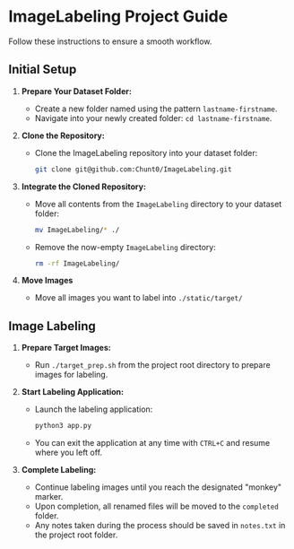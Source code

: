 # ImageLabeling Project Guide

Follow these instructions to ensure a smooth workflow.

## Initial Setup

1. **Prepare Your Dataset Folder:**
   - Create a new folder named using the pattern `lastname-firstname`.
   - Navigate into your newly created folder: `cd lastname-firstname`.

2. **Clone the Repository:**
   - Clone the ImageLabeling repository into your dataset folder:
     ```bash
     git clone git@github.com:Chunt0/ImageLabeling.git
     ```

3. **Integrate the Cloned Repository:**
   - Move all contents from the `ImageLabeling` directory to your dataset folder:
     ```bash
     mv ImageLabeling/* ./
     ```
   - Remove the now-empty `ImageLabeling` directory:
     ```bash
     rm -rf ImageLabeling/
     ```

4. **Move Images**
   - Move all images you want to label into `./static/target/`

## Image Labeling

1. **Prepare Target Images:**
   - Run `./target_prep.sh` from the project root directory to prepare images for labeling.

2. **Start Labeling Application:**
   - Launch the labeling application:
     ```bash
     python3 app.py
     ```
   - You can exit the application at any time with `CTRL+C` and resume where you left off.

3. **Complete Labeling:**
   - Continue labeling images until you reach the designated "monkey" marker.
   - Upon completion, all renamed files will be moved to the `completed` folder.
   - Any notes taken during the process should be saved in `notes.txt` in the project root folder.

